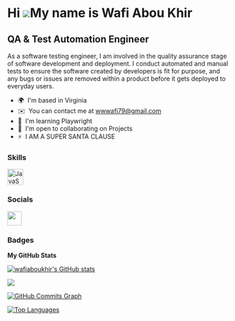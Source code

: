 Hi ![](https://user-images.githubusercontent.com/18350557/176309783-0785949b-9127-417c-8b55-ab5a4333674e.gif)My name is Wafi Abou Khir
======================================================================================================================================

QA & Test Automation Engineer
-----------------------------

As a software testing engineer, I am involved in the quality assurance stage of software development and deployment. I conduct automated and manual tests to ensure the software created by developers is fit for purpose, and any bugs or issues are removed within a product before it gets deployed to everyday users.

* 🌍  I'm based in Virginia
* ✉️  You can contact me at [wwwafi79@gmail.com](mailto:wwwafi79@gmail.com)
* 🧠  I'm learning Playwright
* 🤝  I'm open to collaborating on Projects
* ⚡  I AM A SUPER SANTA CLAUSE

### Skills


<p align="left">
<a href="https://developer.mozilla.org/en-US/docs/Web/JavaScript" target="_blank" rel="noreferrer"><img src="https://raw.githubusercontent.com/danielcranney/readme-generator/main/public/icons/skills/javascript-colored.svg" width="36" height="36" alt="JavaScript" /></a>
</p>


### Socials

<p align="left"> <a href="https://www.github.com/wafiaboukhir" target="_blank" rel="noreferrer"><img src="https://raw.githubusercontent.com/danielcranney/readme-generator/main/public/icons/socials/github-dark.svg" width="32" height="32" /></a></p>

### Badges

<b>My GitHub Stats</b>

<a href="http://www.github.com/wafiaboukhir"><img src="https://github-readme-stats.vercel.app/api?username=wafiaboukhir&show_icons=true&hide=&count_private=true&title_color=0891b2&text_color=ffffff&icon_color=0891b2&bg_color=1c1917&hide_border=true&show_icons=true" alt="wafiaboukhir's GitHub stats" /></a>

<a href="http://www.github.com/wafiaboukhir"><img src="https://github-readme-streak-stats.herokuapp.com/?user=wafiaboukhir&stroke=ffffff&background=1c1917&ring=0891b2&fire=0891b2&currStreakNum=ffffff&currStreakLabel=0891b2&sideNums=ffffff&sideLabels=ffffff&dates=ffffff&hide_border=true" /></a>

<a href="http://www.github.com/wafiaboukhir"><img src="https://activity-graph.herokuapp.com/graph?username=wafiaboukhir&bg_color=1c1917&color=ffffff&line=0891b2&point=ffffff&area_color=1c1917&area=true&hide_border=true&custom_title=GitHub%20Commits%20Graph" alt="GitHub Commits Graph" /></a>

<a href="https://github.com/wafiaboukhir" align="left"><img src="https://github-readme-stats.vercel.app/api/top-langs/?username=wafiaboukhir&langs_count=10&title_color=0891b2&text_color=ffffff&icon_color=0891b2&bg_color=1c1917&hide_border=true&locale=en&custom_title=Top%20%Languages" alt="Top Languages" /></a>
